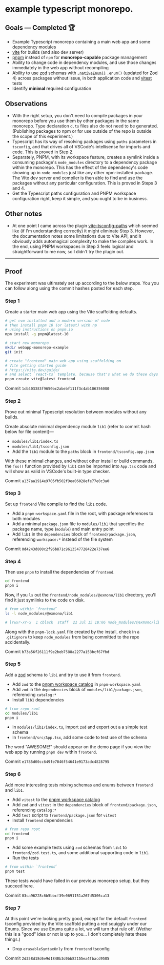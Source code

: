 # example typescript monorepo.

## Goals — Completed 🏆

* Example Typescript monorepo containing a main web app and some dependency modules
* [vite](https://vite.dev) for builds (and also dev server)
* [pnpm](https://pnpm.io) instead of `npm` for **monorepo-capable** package management
* Ability to change code in dependency modules, and use those changes immediately in the web app without recompiling 
* Ability to use [zod](https://zod.dev) schemas with ~~`.nativeEnum()`~~ `.enum()` (updated for Zod 4) across packages without issue, in both application code and [vitest](http://vitest.dev) tests
* Identify **minimal** required configuration

## Observations

* With the right setup, you don't need to compile packages in your monorepo before you use them by other packages in the same monorepo. Type declaration `d.ts` files also do not need to be generated.  (Publishing packages to npm or for use outside of the repo is outside the scope of this experiment.)
* Typescript has its way of resolving packages using `paths` parameters in `tsconfig`, and that drives all of VSCode's intellisense for imports and code.  This is proved in Step 2.
* Separately, PNPM, with its workspace feature, creates a symlink inside a consuming package's `node_modules` directory to a dependency package within the monorepo.  This has the effect of the dependency's code showing up in `node_modules` just like any other npm-installed package.  The Vite dev server and compiler is then able to find and use the packages without any particular configuration.  This is proved in Steps 3 and 4.
* Get the Typescript paths configuration and PNPM workspace configuration right, keep it simple, and you ought to be in business.

## Other notes

* At one point I came across the plugin [vite-tsconfig-paths](`https://www.npmjs.com/package/vite-tsconfig-paths`) which seemed like (if I'm understanding correctly) it might eliminate Step 3.  However, the documentation notes some limitations due to Vite API, and it obviously adds automagical complexity to make the compiles work.  In the end, using PNPM workspaces in Step 3 feels logical and straightforward to me now, so I didn't try the plugin out.

---

## Proof

The experiment was ultimately set up according to the below steps.  You you can follow along using the commit hashes posted for each step.

### Step 1

Create a starter main web app using the Vite scaffolding defaults.

```bash
# get nvm installed and a modern version of node
# then install pnpm 10 (or latest) with np
# using instructions on pnpm.io
npm install -g pnpm@latest-10

# start new monorepo
mkdir webapp-monorepo-example
git init

# create "frontend" main web app using scaffolding on
# Vite getting started guide
# https://vite.dev/guide/
# and select `react-ts` template, because that's what we do these days
pnpm create vite@latest frontend
```

Commit `1cb403383f9650bc2abebf111f3c4ab106356080`

### Step 2

Prove out minimal Typescript resolution between modules without any builds.

Create absolute minimal dependency module `lib1` (refer to commit hash below for file content)—
* `modules/lib1/index.ts`
* `modules/lib1/tsconfig.json`
* Add the `lib1` module to the `paths` block in `frontend/tsconfig.app.json`

With these minimal changes, and without other install or build commands, the `foo()` function provided by `lib1` can be imported into `App.tsx` code and will show as valid in VSCode's built-in type checker.

Commit `a137aa1914e9705fb502f9ea06028efe77e0c3a0`

### Step 3

Set up `frontend` Vite compile to find the `lib1` code.

* Add a `pnpm-workspace.yaml` file in the root, with package references to both modules
* Add a minimal `package.json` file to `modules/lib1` that specifies the package name, type (`module`) and main entry point
* Add `lib1` in the `dependencies` block of `frontend/package.json`, referencing `workspace:*` instead of the file system

Commit `0d4243d000c2f96b871c9613547728422e737ee6`

### Step 4

Then use `pnpm` to install the dependencies of `frontend`.

```bash
cd frontend
pnpm i
```

Now, if you `ls` out the `frontend/node_modules/@exmono/lib1` directory, you'll find it just symlinks to the code on disk.

```bash
# from within `frontend`
ls -l node_modules/@exmono/lib1

# lrwxr-xr-x  1 cblack  staff  21 Jul 15 18:06 node_modules/@exmono/lib1 -> ../../../modules/lib1
```

Along with the `pnpm-lock.yaml` file created by the install, check in a `.gitignore` to keep `node_modules` from being committed to the repo accidentally.

Commit `b73a56f26111f9e2beb7588a2277a158bcf67fbd`

### Step 5

Add a [zod](https://zod.dev) schema to `lib1` and try to use it from `frontend`.

* Add `zod` to the [pnpm workspace catalog](https://pnpm.io/catalogs) in `pnpm-workspace.yaml`
* Add `zod` in the `dependencies` block of `modules/lib1/package.json`, referencing `catalog:*`
* Install `lib1` dependencies

```bash
# from repo root
cd modules/lib1
pnpm i
```

* In `modules/lib1/index.ts`, import `zod` and export out a a simple test schema
* In `frontend/src/App.tsx`, add some code to test use of the schema

The word "AWESOME!" should appear on the demo page if you view the web app by running `pnpm dev` within `frontend`.

Commit `e1785d00cc649fe7046f54641e9173adc4828795`

### Step 6

Add more interesting tests mixing schemas and enums between `frontend` and `lib1`.

* Add `vitest` to the [pnpm workspace catalog](https://pnpm.io/catalogs)
* Add `zod` and `vitest` in the `dependencies` block of `frontend/package.json`, referencing `catalog:*`
* Add `test` script to `frontend/package.json` for `vitest`
* Install `frontend` dependencies

```bash
# from repo root
cd frontend
pnpm i
```

* Add some example tests using `zod` schemas from `lib1` to `frontend/zod.test.ts`, and some additional supporting code in `lib1`.
* Run the tests

```bash
# from within `frontend`
pnpm test
```

These tests would have failed in our previous monorepo setup, but they succeed here.

Commit `03ca96228c6b5bbcf39e0691151a267d5306ca13`

### Step 7

At this point we're looking pretty good, except for the default `frontend` tsconfig provided by the Vite scaffold putting a red squiggly under our Enums.  Since we use Enums quite a lot, we will turn that rule off.  (Wether this is a "good" idea or not is up to you...  I don't completely hate these things.)

* Drop `erasableSyntaxOnly` from `frontend` tsconfig

Commit `2d358d18d6e9d1840b3d0bb82155ea4fbacd9585`
